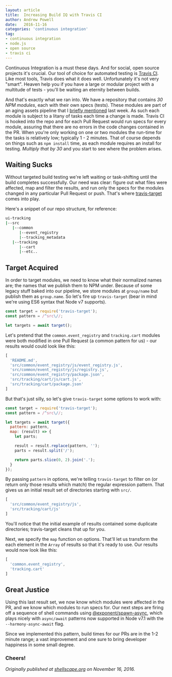 ```yaml
---
layout: article
title:  Increasing Build IQ with Travis CI
author: Andrew Powell
date:   2016-11-16
categories: 'continuous integration'
tag:
- continuous integration
- node.js
- open source
- travis ci
---
```


Continuous Integration is a must these days. And for social, open source
projects it's crucial. Our tool of choice for automated testing is
[Travis CI](https://travis-ci.org/). Like most tools, Travis does what it does
well. Unfortunately it's not very "smart". Heaven help you if you have a large
or modular project with a multitude of tests - you'll be waiting an eternity
between builds.

<!-- more -->

And that's exactly what we ran into. We have a repository that contains *30 NPM
modules*, each with their own specs (tests). These modules are part of an aging
assets pipeline that I
[briefly mentioned](http://tech.gilt.com/node/2016/11/09/linting-npm-version-conflicts)
last week. As such each module is subject to a litany of tasks each time a change
is made. Travis CI is hooked into the repo and for each Pull Request would run
specs for every module, assuring that there are no errors in the code changes
contained in the PR. When you're only working on one or two modules the run-time
for the tasks is relatively low; typically 1 - 2 minutes. That of course depends
on things such as `npm install` time, as each module requires an install for testing.
*Multiply that by 30* and you start to see where the problem arises.

## Waiting Sucks

Without targeted build testing we're left waiting or task-shifting until the
build completes successfully. Our need was clear: figure out what files were
affected, map and filter the results, and run only the specs for the modules
changed in any particular Pull Request or push. That's where
[travis-target](https://www.npmjs.com/package/travis-target) comes into play.

Here's a snippet of our repo structure, for reference:

```bash
ui-tracking
|--src
   |--common
      |--event_registry
      |--tracking_metadata
   |--tracking
      |--cart
      |--etc..
```

## Target Acquired

In order to target modules, we need to know what their normalized names are; the
names that we publish them to NPM under. Because of some legacy stuff baked into
our pipeline, we store modules at `group/name` but publish them as `group.name`.
So let's fire up `travis-target` (bear in mind we're using ES6 syntax that Node v7 supports).

```js
const target = require('travis-target');
const pattern = /^src\//;

let targets = await target();
```

Let's pretend that the `common.event_registry` and `tracking.cart` modules were
both modified in one Pull Request (a common pattern for us) - our results
would could look like this:

```js
[
  'README.md',
  'src/common/event_registry/js/event_registry.js',
  'src/common/event_registry/js/registry.js',
  'src/common/event_registry/package.json',
  'src/tracking/cart/js/cart.js',
  'src/tracking/cart/package.json'
]
```

But that's just silly, so let's give `travis-target` some options to work with:

```js
const target = require('travis-target');
const pattern = /^src\//;

let targets = await target({
  pattern: pattern,
  map: (result) => {
    let parts;

    result = result.replace(pattern, '');
    parts = result.split('/');

    return parts.slice(0, 2).join('.');
  }
});
```

By passing `pattern` in options, we're telling `travis-target` to filter on (or
return only those results which match) the regular expression pattern. That gives
us an initial result set of directories starting with `src/`.

```js
[
  'src/common/event_registry/js',
  'src/tracking/cart/js'
]
```

You'll notice that the initial example of results contained some duplicate
directories; travis-target cleans that up for you.

Next, we specify the `map` function on options. That'll let us transform the each
element in the `Array` of results so that it's ready to use. Our results would
now look like this:

```js
[
  'common.event_registry',
  'tracking.cart'
]
```

## Great Justice

Using this last result set, we now know which modules were affected in the PR,
and we know which modules to run specs for. Our next steps are firing off a
sequence of shell commands using
[@exponent/spawn-async](https://www.npmjs.com/package/@exponent/spawn-async),
which plays nicely with `async/await` patterns now supported in Node v7.1 with
the `--harmony-async-await` flag.

Since we implemented this pattern, build times for our PRs are in the 1-2 minute
range; a vast improvement and one sure to bring developer happiness in some small
degree.

### Cheers!

*Originally published at
[shellscape.org](http://shellscape.org/2016/11/16/increasing-build-iq-travis-ci) on
November 16, 2016.*
